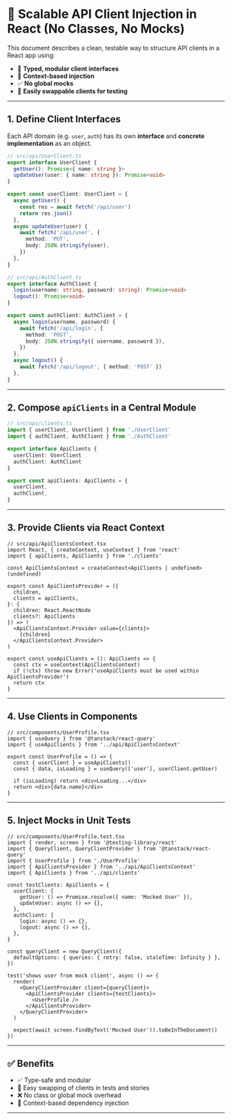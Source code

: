 # 🧱 Scalable API Client Injection in React (No Classes, No Mocks)

This document describes a clean, testable way to structure API clients in a React app using:

- 🧩 **Typed, modular client interfaces**
- 💉 **Context-based injection**
- ✅ **No global mocks**
- 🔁 **Easily swappable clients for testing**

---

## 1. Define Client Interfaces

Each API domain (e.g. `user`, `auth`) has its own **interface** and **concrete implementation** as an object.

```ts
// src/api/UserClient.ts
export interface UserClient {
  getUser(): Promise<{ name: string }>
  updateUser(user: { name: string }): Promise<void>
}

export const userClient: UserClient = {
  async getUser() {
    const res = await fetch('/api/user')
    return res.json()
  },
  async updateUser(user) {
    await fetch('/api/user', {
      method: 'PUT',
      body: JSON.stringify(user),
    })
  },
}
```

```ts
// src/api/AuthClient.ts
export interface AuthClient {
  login(username: string, password: string): Promise<void>
  logout(): Promise<void>
}

export const authClient: AuthClient = {
  async login(username, password) {
    await fetch('/api/login', {
      method: 'POST',
      body: JSON.stringify({ username, password }),
    })
  },
  async logout() {
    await fetch('/api/logout', { method: 'POST' })
  },
}
```

---

## 2. Compose `apiClients` in a Central Module

```ts
// src/api/clients.ts
import { userClient, UserClient } from './UserClient'
import { authClient, AuthClient } from './AuthClient'

export interface ApiClients {
  userClient: UserClient
  authClient: AuthClient
}

export const apiClients: ApiClients = {
  userClient,
  authClient,
}
```

---

## 3. Provide Clients via React Context

```tsx
// src/api/ApiClientsContext.tsx
import React, { createContext, useContext } from 'react'
import { apiClients, ApiClients } from './clients'

const ApiClientsContext = createContext<ApiClients | undefined>(undefined)

export const ApiClientsProvider = ({
  children,
  clients = apiClients,
}: {
  children: React.ReactNode
  clients?: ApiClients
}) => (
  <ApiClientsContext.Provider value={clients}>
    {children}
  </ApiClientsContext.Provider>
)

export const useApiClients = (): ApiClients => {
  const ctx = useContext(ApiClientsContext)
  if (!ctx) throw new Error('useApiClients must be used within ApiClientsProvider')
  return ctx
}
```

---

## 4. Use Clients in Components

```tsx
// src/components/UserProfile.tsx
import { useQuery } from '@tanstack/react-query'
import { useApiClients } from '../api/ApiClientsContext'

export const UserProfile = () => {
  const { userClient } = useApiClients()
  const { data, isLoading } = useQuery(['user'], userClient.getUser)

  if (isLoading) return <div>Loading...</div>
  return <div>{data.name}</div>
}
```

---

## 5. Inject Mocks in Unit Tests

```tsx
// src/components/UserProfile.test.tsx
import { render, screen } from '@testing-library/react'
import { QueryClient, QueryClientProvider } from '@tanstack/react-query'
import { UserProfile } from './UserProfile'
import { ApiClientsProvider } from '../api/ApiClientsContext'
import { ApiClients } from '../api/clients'

const testClients: ApiClients = {
  userClient: {
    getUser: () => Promise.resolve({ name: 'Mocked User' }),
    updateUser: async () => {},
  },
  authClient: {
    login: async () => {},
    logout: async () => {},
  },
}

const queryClient = new QueryClient({
  defaultOptions: { queries: { retry: false, staleTime: Infinity } },
})

test('shows user from mock client', async () => {
  render(
    <QueryClientProvider client={queryClient}>
      <ApiClientsProvider clients={testClients}>
        <UserProfile />
      </ApiClientsProvider>
    </QueryClientProvider>
  )

  expect(await screen.findByText('Mocked User')).toBeInTheDocument()
})
```

---

## ✅ Benefits

- ✅ Type-safe and modular
- 🔁 Easy swapping of clients in tests and stories
- ❌ No class or global mock overhead
- 💉 Context-based dependency injection

---

